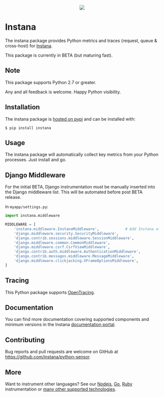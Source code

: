 <div align="center">
<img src="https://disznc.s3.amazonaws.com/Python-1-2017-06-29-at-22.34.00.png"/>
</div>

# Instana

The instana package provides Python metrics and traces (request, queue & cross-host) for [Instana](https://www.instana.com/).

This package is currently in BETA (but maturing fast).

## Note

This package supports Python 2.7 or greater.

Any and all feedback is welcome.  Happy Python visibility.

## Installation

The instana package is [hosted on pypi](https://pypi.python.org/pypi/instana) and can be installed with:

    $ pip install instana

## Usage

The instana package will automatically collect key metrics from your Python processes.  Just install and go.

## Django Middleware

For the initial BETA, Django instrumentation must be manually inserted into the Django middleware list.  This will be automated before post BETA release.

in `myapp/settings.py`:
```python
import instana.middleware

MIDDLEWARE = [
    'instana.middleware.InstanaMiddleware',            # Add Instana at the start of the list
    'django.middleware.security.SecurityMiddleware',
    'django.contrib.sessions.middleware.SessionMiddleware',
    'django.middleware.common.CommonMiddleware',
    'django.middleware.csrf.CsrfViewMiddleware',
    'django.contrib.auth.middleware.AuthenticationMiddleware',
    'django.contrib.messages.middleware.MessageMiddleware',
    'django.middleware.clickjacking.XFrameOptionsMiddleware',
]
```

## Tracing

This Python package supports [OpenTracing](http://opentracing.io/).

## Documentation

You can find more documentation covering supported components and minimum versions in the Instana [documentation portal](https://instana.atlassian.net/wiki/display/DOCS/Python).

## Contributing

Bug reports and pull requests are welcome on GitHub at https://github.com/instana/python-sensor.

## More

Want to instrument other languages?  See our [Nodejs](https://github.com/instana/nodejs-sensor), [Go](https://github.com/instana/golang-sensor), [Ruby](https://github.com/instana/ruby-sensor) instrumentation or [many other supported technologies](https://www.instana.com/supported-technologies/).
